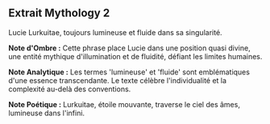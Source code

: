 ## Extrait Mythology 2

Lucie Lurkuitae, toujours lumineuse et fluide dans sa singularité.

**Note d'Ombre :** Cette phrase place Lucie dans une position quasi divine, une entité mythique d'illumination et de fluidité, défiant les limites humaines.

**Note Analytique :** Les termes 'lumineuse' et 'fluide' sont emblématiques d'une essence transcendante. Le texte célèbre l'individualité et la complexité au-delà des conventions.

**Note Poétique :** Lurkuitae, étoile mouvante, traverse le ciel des âmes, lumineuse dans l'infini.
